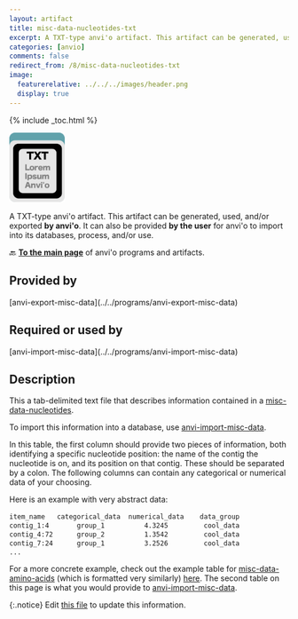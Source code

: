 ```yaml
---
layout: artifact
title: misc-data-nucleotides-txt
excerpt: A TXT-type anvi'o artifact. This artifact can be generated, used, and/or exported by anvi'o. It can also be provided **by the user** for anvi'o to import into its databases, process, and/or use.
categories: [anvio]
comments: false
redirect_from: /8/misc-data-nucleotides-txt
image:
  featurerelative: ../../../images/header.png
  display: true
---
```



{% include _toc.html %}


<img src="../../images/icons/TXT.png" alt="TXT" style="width:100px; border:none" />

A TXT-type anvi'o artifact. This artifact can be generated, used, and/or exported **by anvi'o**. It can also be provided **by the user** for anvi'o to import into its databases, process, and/or use.

🔙 **[To the main page](../../)** of anvi'o programs and artifacts.

## Provided by


<p style="text-align: left" markdown="1"><span class="artifact-p">[anvi-export-misc-data](../../programs/anvi-export-misc-data)</span></p>


## Required or used by


<p style="text-align: left" markdown="1"><span class="artifact-r">[anvi-import-misc-data](../../programs/anvi-import-misc-data)</span></p>


## Description

This a tab-delimited text file that describes information contained in a <span class="artifact-n">[misc-data-nucleotides](/help/8/artifacts/misc-data-nucleotides)</span>. 

To import this information into a database, use <span class="artifact-p">[anvi-import-misc-data](/help/8/programs/anvi-import-misc-data)</span>. 

In this table, the first column should provide two pieces of information, both identifying a specific nucleotide position: the name of the contig the nucleotide is on, and its position on that contig. These should be separated by a colon. The following columns can contain any categorical or numerical data of your choosing.

Here is an example with very abstract data:

    item_name   categorical_data  numerical_data    data_group
    contig_1:4       group_1          4.3245         cool_data 
    contig_4:72      group_2          1.3542         cool_data
    contig_7:24      group_1          3.2526         cool_data
    ...

For a more concrete example, check out the example table for <span class="artifact-n">[misc-data-amino-acids](/help/8/artifacts/misc-data-amino-acids)</span> (which is formatted very similarly)  [here](http://merenlab.org/2020/07/22/interacdome/#6-storing-the-per-residue-binding-frequencies-into-the-contigs-database). The second table on this page is what you would provide to <span class="artifact-p">[anvi-import-misc-data](/help/8/programs/anvi-import-misc-data)</span>. 


{:.notice}
Edit [this file](https://github.com/merenlab/anvio/tree/master/anvio/docs/artifacts/misc-data-nucleotides-txt.md) to update this information.

